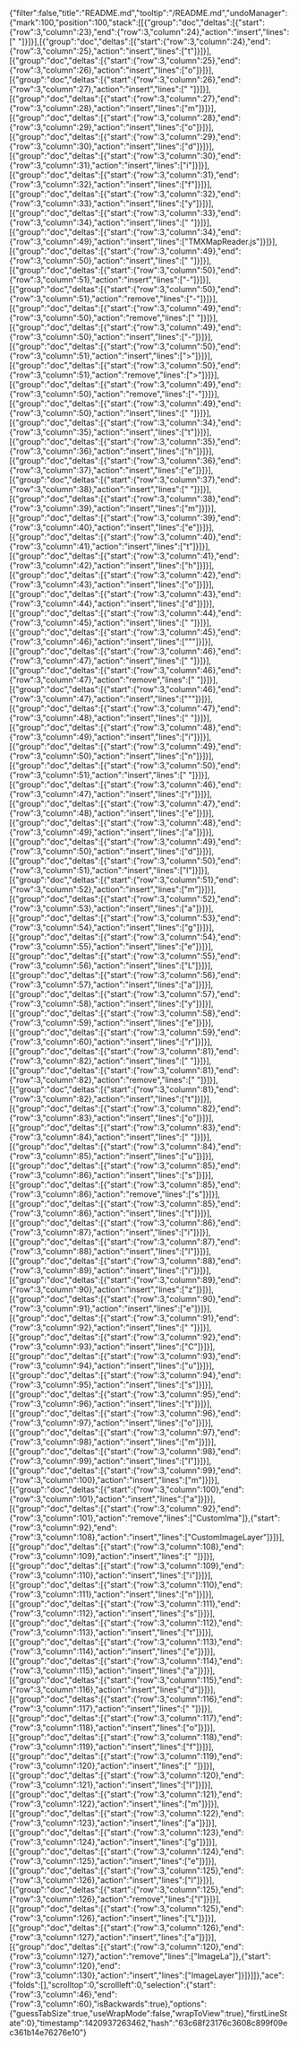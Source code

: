 {"filter":false,"title":"README.md","tooltip":"/README.md","undoManager":{"mark":100,"position":100,"stack":[[{"group":"doc","deltas":[{"start":{"row":3,"column":23},"end":{"row":3,"column":24},"action":"insert","lines":[" "]}]}],[{"group":"doc","deltas":[{"start":{"row":3,"column":24},"end":{"row":3,"column":25},"action":"insert","lines":["t"]}]}],[{"group":"doc","deltas":[{"start":{"row":3,"column":25},"end":{"row":3,"column":26},"action":"insert","lines":["o"]}]}],[{"group":"doc","deltas":[{"start":{"row":3,"column":26},"end":{"row":3,"column":27},"action":"insert","lines":[" "]}]}],[{"group":"doc","deltas":[{"start":{"row":3,"column":27},"end":{"row":3,"column":28},"action":"insert","lines":["m"]}]}],[{"group":"doc","deltas":[{"start":{"row":3,"column":28},"end":{"row":3,"column":29},"action":"insert","lines":["o"]}]}],[{"group":"doc","deltas":[{"start":{"row":3,"column":29},"end":{"row":3,"column":30},"action":"insert","lines":["d"]}]}],[{"group":"doc","deltas":[{"start":{"row":3,"column":30},"end":{"row":3,"column":31},"action":"insert","lines":["i"]}]}],[{"group":"doc","deltas":[{"start":{"row":3,"column":31},"end":{"row":3,"column":32},"action":"insert","lines":["f"]}]}],[{"group":"doc","deltas":[{"start":{"row":3,"column":32},"end":{"row":3,"column":33},"action":"insert","lines":["y"]}]}],[{"group":"doc","deltas":[{"start":{"row":3,"column":33},"end":{"row":3,"column":34},"action":"insert","lines":[" "]}]}],[{"group":"doc","deltas":[{"start":{"row":3,"column":34},"end":{"row":3,"column":49},"action":"insert","lines":["TMXMapReader.js"]}]}],[{"group":"doc","deltas":[{"start":{"row":3,"column":49},"end":{"row":3,"column":50},"action":"insert","lines":[" "]}]}],[{"group":"doc","deltas":[{"start":{"row":3,"column":50},"end":{"row":3,"column":51},"action":"insert","lines":["-"]}]}],[{"group":"doc","deltas":[{"start":{"row":3,"column":50},"end":{"row":3,"column":51},"action":"remove","lines":["-"]}]}],[{"group":"doc","deltas":[{"start":{"row":3,"column":49},"end":{"row":3,"column":50},"action":"remove","lines":[" "]}]}],[{"group":"doc","deltas":[{"start":{"row":3,"column":49},"end":{"row":3,"column":50},"action":"insert","lines":["-"]}]}],[{"group":"doc","deltas":[{"start":{"row":3,"column":50},"end":{"row":3,"column":51},"action":"insert","lines":[">"]}]}],[{"group":"doc","deltas":[{"start":{"row":3,"column":50},"end":{"row":3,"column":51},"action":"remove","lines":[">"]}]}],[{"group":"doc","deltas":[{"start":{"row":3,"column":49},"end":{"row":3,"column":50},"action":"remove","lines":["-"]}]}],[{"group":"doc","deltas":[{"start":{"row":3,"column":49},"end":{"row":3,"column":50},"action":"insert","lines":[" "]}]}],[{"group":"doc","deltas":[{"start":{"row":3,"column":34},"end":{"row":3,"column":35},"action":"insert","lines":["t"]}]}],[{"group":"doc","deltas":[{"start":{"row":3,"column":35},"end":{"row":3,"column":36},"action":"insert","lines":["h"]}]}],[{"group":"doc","deltas":[{"start":{"row":3,"column":36},"end":{"row":3,"column":37},"action":"insert","lines":["e"]}]}],[{"group":"doc","deltas":[{"start":{"row":3,"column":37},"end":{"row":3,"column":38},"action":"insert","lines":[" "]}]}],[{"group":"doc","deltas":[{"start":{"row":3,"column":38},"end":{"row":3,"column":39},"action":"insert","lines":["m"]}]}],[{"group":"doc","deltas":[{"start":{"row":3,"column":39},"end":{"row":3,"column":40},"action":"insert","lines":["e"]}]}],[{"group":"doc","deltas":[{"start":{"row":3,"column":40},"end":{"row":3,"column":41},"action":"insert","lines":["t"]}]}],[{"group":"doc","deltas":[{"start":{"row":3,"column":41},"end":{"row":3,"column":42},"action":"insert","lines":["h"]}]}],[{"group":"doc","deltas":[{"start":{"row":3,"column":42},"end":{"row":3,"column":43},"action":"insert","lines":["o"]}]}],[{"group":"doc","deltas":[{"start":{"row":3,"column":43},"end":{"row":3,"column":44},"action":"insert","lines":["d"]}]}],[{"group":"doc","deltas":[{"start":{"row":3,"column":44},"end":{"row":3,"column":45},"action":"insert","lines":[" "]}]}],[{"group":"doc","deltas":[{"start":{"row":3,"column":45},"end":{"row":3,"column":46},"action":"insert","lines":["\""]}]}],[{"group":"doc","deltas":[{"start":{"row":3,"column":46},"end":{"row":3,"column":47},"action":"insert","lines":[" "]}]}],[{"group":"doc","deltas":[{"start":{"row":3,"column":46},"end":{"row":3,"column":47},"action":"remove","lines":[" "]}]}],[{"group":"doc","deltas":[{"start":{"row":3,"column":46},"end":{"row":3,"column":47},"action":"insert","lines":["\""]}]}],[{"group":"doc","deltas":[{"start":{"row":3,"column":47},"end":{"row":3,"column":48},"action":"insert","lines":[" "]}]}],[{"group":"doc","deltas":[{"start":{"row":3,"column":48},"end":{"row":3,"column":49},"action":"insert","lines":["i"]}]}],[{"group":"doc","deltas":[{"start":{"row":3,"column":49},"end":{"row":3,"column":50},"action":"insert","lines":["n"]}]}],[{"group":"doc","deltas":[{"start":{"row":3,"column":50},"end":{"row":3,"column":51},"action":"insert","lines":[" "]}]}],[{"group":"doc","deltas":[{"start":{"row":3,"column":46},"end":{"row":3,"column":47},"action":"insert","lines":["r"]}]}],[{"group":"doc","deltas":[{"start":{"row":3,"column":47},"end":{"row":3,"column":48},"action":"insert","lines":["e"]}]}],[{"group":"doc","deltas":[{"start":{"row":3,"column":48},"end":{"row":3,"column":49},"action":"insert","lines":["a"]}]}],[{"group":"doc","deltas":[{"start":{"row":3,"column":49},"end":{"row":3,"column":50},"action":"insert","lines":["d"]}]}],[{"group":"doc","deltas":[{"start":{"row":3,"column":50},"end":{"row":3,"column":51},"action":"insert","lines":["I"]}]}],[{"group":"doc","deltas":[{"start":{"row":3,"column":51},"end":{"row":3,"column":52},"action":"insert","lines":["m"]}]}],[{"group":"doc","deltas":[{"start":{"row":3,"column":52},"end":{"row":3,"column":53},"action":"insert","lines":["a"]}]}],[{"group":"doc","deltas":[{"start":{"row":3,"column":53},"end":{"row":3,"column":54},"action":"insert","lines":["g"]}]}],[{"group":"doc","deltas":[{"start":{"row":3,"column":54},"end":{"row":3,"column":55},"action":"insert","lines":["e"]}]}],[{"group":"doc","deltas":[{"start":{"row":3,"column":55},"end":{"row":3,"column":56},"action":"insert","lines":["L"]}]}],[{"group":"doc","deltas":[{"start":{"row":3,"column":56},"end":{"row":3,"column":57},"action":"insert","lines":["a"]}]}],[{"group":"doc","deltas":[{"start":{"row":3,"column":57},"end":{"row":3,"column":58},"action":"insert","lines":["y"]}]}],[{"group":"doc","deltas":[{"start":{"row":3,"column":58},"end":{"row":3,"column":59},"action":"insert","lines":["e"]}]}],[{"group":"doc","deltas":[{"start":{"row":3,"column":59},"end":{"row":3,"column":60},"action":"insert","lines":["r"]}]}],[{"group":"doc","deltas":[{"start":{"row":3,"column":81},"end":{"row":3,"column":82},"action":"insert","lines":[" "]}]}],[{"group":"doc","deltas":[{"start":{"row":3,"column":81},"end":{"row":3,"column":82},"action":"remove","lines":[" "]}]}],[{"group":"doc","deltas":[{"start":{"row":3,"column":81},"end":{"row":3,"column":82},"action":"insert","lines":["t"]}]}],[{"group":"doc","deltas":[{"start":{"row":3,"column":82},"end":{"row":3,"column":83},"action":"insert","lines":["o"]}]}],[{"group":"doc","deltas":[{"start":{"row":3,"column":83},"end":{"row":3,"column":84},"action":"insert","lines":[" "]}]}],[{"group":"doc","deltas":[{"start":{"row":3,"column":84},"end":{"row":3,"column":85},"action":"insert","lines":["u"]}]}],[{"group":"doc","deltas":[{"start":{"row":3,"column":85},"end":{"row":3,"column":86},"action":"insert","lines":["s"]}]}],[{"group":"doc","deltas":[{"start":{"row":3,"column":85},"end":{"row":3,"column":86},"action":"remove","lines":["s"]}]}],[{"group":"doc","deltas":[{"start":{"row":3,"column":85},"end":{"row":3,"column":86},"action":"insert","lines":["t"]}]}],[{"group":"doc","deltas":[{"start":{"row":3,"column":86},"end":{"row":3,"column":87},"action":"insert","lines":["i"]}]}],[{"group":"doc","deltas":[{"start":{"row":3,"column":87},"end":{"row":3,"column":88},"action":"insert","lines":["l"]}]}],[{"group":"doc","deltas":[{"start":{"row":3,"column":88},"end":{"row":3,"column":89},"action":"insert","lines":["i"]}]}],[{"group":"doc","deltas":[{"start":{"row":3,"column":89},"end":{"row":3,"column":90},"action":"insert","lines":["z"]}]}],[{"group":"doc","deltas":[{"start":{"row":3,"column":90},"end":{"row":3,"column":91},"action":"insert","lines":["e"]}]}],[{"group":"doc","deltas":[{"start":{"row":3,"column":91},"end":{"row":3,"column":92},"action":"insert","lines":[" "]}]}],[{"group":"doc","deltas":[{"start":{"row":3,"column":92},"end":{"row":3,"column":93},"action":"insert","lines":["C"]}]}],[{"group":"doc","deltas":[{"start":{"row":3,"column":93},"end":{"row":3,"column":94},"action":"insert","lines":["u"]}]}],[{"group":"doc","deltas":[{"start":{"row":3,"column":94},"end":{"row":3,"column":95},"action":"insert","lines":["s"]}]}],[{"group":"doc","deltas":[{"start":{"row":3,"column":95},"end":{"row":3,"column":96},"action":"insert","lines":["t"]}]}],[{"group":"doc","deltas":[{"start":{"row":3,"column":96},"end":{"row":3,"column":97},"action":"insert","lines":["o"]}]}],[{"group":"doc","deltas":[{"start":{"row":3,"column":97},"end":{"row":3,"column":98},"action":"insert","lines":["m"]}]}],[{"group":"doc","deltas":[{"start":{"row":3,"column":98},"end":{"row":3,"column":99},"action":"insert","lines":["I"]}]}],[{"group":"doc","deltas":[{"start":{"row":3,"column":99},"end":{"row":3,"column":100},"action":"insert","lines":["m"]}]}],[{"group":"doc","deltas":[{"start":{"row":3,"column":100},"end":{"row":3,"column":101},"action":"insert","lines":["a"]}]}],[{"group":"doc","deltas":[{"start":{"row":3,"column":92},"end":{"row":3,"column":101},"action":"remove","lines":["CustomIma"]},{"start":{"row":3,"column":92},"end":{"row":3,"column":108},"action":"insert","lines":["CustomImageLayer"]}]}],[{"group":"doc","deltas":[{"start":{"row":3,"column":108},"end":{"row":3,"column":109},"action":"insert","lines":[" "]}]}],[{"group":"doc","deltas":[{"start":{"row":3,"column":109},"end":{"row":3,"column":110},"action":"insert","lines":["i"]}]}],[{"group":"doc","deltas":[{"start":{"row":3,"column":110},"end":{"row":3,"column":111},"action":"insert","lines":["n"]}]}],[{"group":"doc","deltas":[{"start":{"row":3,"column":111},"end":{"row":3,"column":112},"action":"insert","lines":["s"]}]}],[{"group":"doc","deltas":[{"start":{"row":3,"column":112},"end":{"row":3,"column":113},"action":"insert","lines":["t"]}]}],[{"group":"doc","deltas":[{"start":{"row":3,"column":113},"end":{"row":3,"column":114},"action":"insert","lines":["e"]}]}],[{"group":"doc","deltas":[{"start":{"row":3,"column":114},"end":{"row":3,"column":115},"action":"insert","lines":["a"]}]}],[{"group":"doc","deltas":[{"start":{"row":3,"column":115},"end":{"row":3,"column":116},"action":"insert","lines":["d"]}]}],[{"group":"doc","deltas":[{"start":{"row":3,"column":116},"end":{"row":3,"column":117},"action":"insert","lines":[" "]}]}],[{"group":"doc","deltas":[{"start":{"row":3,"column":117},"end":{"row":3,"column":118},"action":"insert","lines":["o"]}]}],[{"group":"doc","deltas":[{"start":{"row":3,"column":118},"end":{"row":3,"column":119},"action":"insert","lines":["f"]}]}],[{"group":"doc","deltas":[{"start":{"row":3,"column":119},"end":{"row":3,"column":120},"action":"insert","lines":[" "]}]}],[{"group":"doc","deltas":[{"start":{"row":3,"column":120},"end":{"row":3,"column":121},"action":"insert","lines":["I"]}]}],[{"group":"doc","deltas":[{"start":{"row":3,"column":121},"end":{"row":3,"column":122},"action":"insert","lines":["m"]}]}],[{"group":"doc","deltas":[{"start":{"row":3,"column":122},"end":{"row":3,"column":123},"action":"insert","lines":["a"]}]}],[{"group":"doc","deltas":[{"start":{"row":3,"column":123},"end":{"row":3,"column":124},"action":"insert","lines":["g"]}]}],[{"group":"doc","deltas":[{"start":{"row":3,"column":124},"end":{"row":3,"column":125},"action":"insert","lines":["e"]}]}],[{"group":"doc","deltas":[{"start":{"row":3,"column":125},"end":{"row":3,"column":126},"action":"insert","lines":["l"]}]}],[{"group":"doc","deltas":[{"start":{"row":3,"column":125},"end":{"row":3,"column":126},"action":"remove","lines":["l"]}]}],[{"group":"doc","deltas":[{"start":{"row":3,"column":125},"end":{"row":3,"column":126},"action":"insert","lines":["L"]}]}],[{"group":"doc","deltas":[{"start":{"row":3,"column":126},"end":{"row":3,"column":127},"action":"insert","lines":["a"]}]}],[{"group":"doc","deltas":[{"start":{"row":3,"column":120},"end":{"row":3,"column":127},"action":"remove","lines":["ImageLa"]},{"start":{"row":3,"column":120},"end":{"row":3,"column":130},"action":"insert","lines":["ImageLayer"]}]}]]},"ace":{"folds":[],"scrolltop":0,"scrollleft":0,"selection":{"start":{"row":3,"column":46},"end":{"row":3,"column":60},"isBackwards":true},"options":{"guessTabSize":true,"useWrapMode":false,"wrapToView":true},"firstLineState":0},"timestamp":1420937263462,"hash":"63c68f23176c3608c899f09ec361b14e76276e10"}